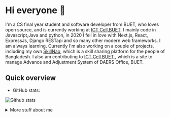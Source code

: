 # Hi everyone :wave:

I'm a CS final year student and software developer from BUET, who loves open source, and is currently working at [ICT Cell,BUET](https://www.buet.ac.bd/info/Home/ICTCell).
I mainly code in Javascript,Java and python, in 2020 I fell in love with Next.js, React, ExpressJs, Django RESTapi and so many other modern web frameworks. I am always learning. Currently I'm also
working on a couple of projects, including my own
[SkillNao](https://www.sharemyskillbd.com/), which is a skill sharing platform for the people of Bangladesh. I also am contributing
to [ICT Cell BUET ](https://www.buet.ac.bd/info/Home/ICTCell), which is a site to
manage Advance and Adjustment System of DAERS Office, BUET.

## Quick overview
* GitHub stats:  

![Github stats](https://github-readme-stats.vercel.app/api?username=Rafsani&count_private=true&show_icons=true&theme=radical)

 
<details>
<summary>
  More stuff about me
</summary>

 

## What I do

I am currently working on both research and software development. My research works mainly focuses on ML/Dl, Virtual Network functions (VNF), Shilling attack on Recommender System. In case of software development I use MERN stack and Django Rest Framework. I am a quick learner who always loves to learn different stacks and loves to make experiments.

## My skills 📜

### Web technologies

- <img src="https://media1.giphy.com/media/ln7z2eWriiQAllfVcn/giphy.gif?cid=790b761118c930ca4ec1368514abd87d7e3fd452fd865464&rid=giphy.gif&ct=s" height='15px' width='15px' > JavaScript
- <img src="https://icon-library.com/images/java-icon-images/java-icon-images-11.jpg" height='18px' width='18px' > Java
- <img src="https://www.clipartmax.com/png/small/39-396037_big-image-python-gif-file-logo.png" height='15px' width='15px' > Python
- <img src="https://www.staffworx.co.uk/wp-content/uploads/2021/09/nextjs-gif.gif" height='12px' width='18px' > Next.js
- <img src="https://cdn.freebiesupply.com/logos/large/2x/react-1-logo-png-transparent.png" height='15px' width='15px' > Reactjs
- <img src="https://www.offidocs.com/imageswebp/logohtmlhtml5.jpg.webp" height='18px' width='18px' > HTML, CSS
- <img src="https://res.cloudinary.com/arcjet-media/image/upload/c_scale,w_256/v1608734952/z8hzeszc9eb3sp3vp3qc.jpg" height='18px' width='18px' > Tailwind CSS
- <img src="https://www.clipartmax.com/png/middle/89-894960_js-discord-bot-logo-node-js-and-react-js.png" height='18px' width='18px' > Node.js 
- <img src="https://cdn.worldvectorlogo.com/logos/django.svg" height='18px' width='18px' > Django
- <img src="https://cms-assets.tutsplus.com/cdn-cgi/image/width=300/uploads/users/45/posts/19786/preview_image/django-rest-framework-wide-retina-preview.gif" height='18px' width='18px' > Django Rest Framework
- <img src="https://undocumentedmatlab.com/images/PostgreSQL.gif" height='18px' width='18px' > Postgres
- <img src="https://www.iconsdb.com/icons/preview/soylent-red/mysql-xxl.png" height='18px' width='18px' > MySQL
- <img src="https://cdn.iconscout.com/icon/free/png-256/mongodb-3629020-3030245.png" height='18px' width='18px' > MongoDB
- <img src="https://www.laurel-group.com/wp-content/uploads/AWS-logo.png" height='18px' width='18px' > Aws 
  

### Application Development

- College Database System
- SkillNao


## What I'm currently learning 📚

- Diving into Machine Learning frameworks and Automation Tools


</details>
